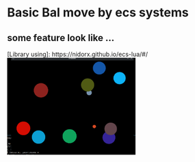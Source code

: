 # Basic Bal move by ecs systems

<h2>
some feature look like ...
</h2>
[Library using]: https://nidorx.github.io/ecs-lua/#/
<br>
<img src="demo.gif" style="width:300px">
